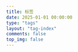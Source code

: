 ```yaml
---
title: 标签
date: 2025-01-01 00:00:00
type: "tags"
layout: "tag-index"
comments: false
top_img: false
---
```


